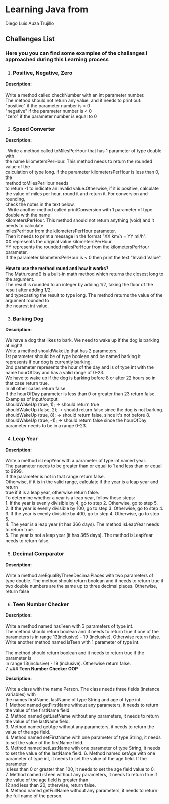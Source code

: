 # Learning Java from
Diego Luis Auza Trujillo

## Challenges List 

### Here you you can find some examples of the challanges I approached during this Learning process 

1. ### Positive, Negative, Zero<br>
  **Description:** <br>
  <br>
      Write a method called checkNumber with an int parameter number.<br>
      The method should not return any value, and it needs to print out:<br>
      "positive" if the parameter number is > 0<br>
      "negative" if the parameter number is < 0<br>
      "zero" if the parameter number is equal to 0<br>

2. ### **Speed Converter**<br>
  **Description:** <br>
  <br>
      . Write a method called toMilesPerHour that has 1 parameter of type double with<br> 
      the name kilometersPerHour. This method needs to return the rounded value of the<br>
      calculation of type long. If the parameter kilometersPerHour is less than 0, the<br> 
      method toMilesPerHour needs<br>
      to return -1 to indicate an invalid value.Otherwise, if it is positive, calculate<br> 
      the value of miles per hour, round it and return it. For conversion and rounding,<br>
      check the notes in the text below.<br>
      . Write another method called printConversion with 1 parameter of type double with the name<br>
      kilometersPerHour. This method should not return anything (void) and it needs to calculate<br>
      milesPerHour from the kilometersPerHour parameter.<br>
      Then it needs to print a message in the format "XX km/h = YY mi/h".<br>
      XX represents the original value kilometersPerHour.<br>
      YY represents the rounded milesPerHour from the kilometersPerHour parameter.<br>
      If the parameter kilometersPerHour is < 0 then print the text "Invalid Value".<br>
      <br>
      **How to use the method round and how it works?**
      <br>
      The Math.round() is a built-in math method which returns the closest long to the argument.<br> The result is rounded to an integer by adding 1/2,       taking the floor of the result after adding 1/2,<br>and typecasting the result to type long. The method returns the value of the argument rounded       to<br> the nearest int value.<br>

3. ### **Barking Dog**<br>
**Description:** <br>
<br>
      We have a dog that likes to bark.  We need to wake up if the dog is barking at night!<br>
      Write a method shouldWakeUp that has 2 parameters.<br>
      1st parameter should be of type boolean and be named barking it represents if our dog is currently barking.<br>
      2nd parameter represents the hour of the day and is of type int with the name hourOfDay and has a valid range of 0-23.<br>
      We have to wake up if the dog is barking before 8 or after 22 hours so in that case return true.<br>
      In all other cases return false.<br>
      If the hourOfDay parameter is less than 0 or greater than 23 return false.<br>
      Examples of input/output:<br>
      shouldWakeUp (true, 1); → should return true<br>
      shouldWakeUp (false, 2); → should return false since the dog is not barking.<br>
      shouldWakeUp (true, 8); → should return false, since it's not before 8.<br>
      shouldWakeUp (true, -1); → should return false since the hourOfDay parameter needs to be in a range 0-23.<br>
      
4. ### **Leap Year**<br>
**Description:** <br>
<br>
      Write a method isLeapYear with a parameter of type int named year.<br>
      The parameter needs to be greater than or equal to 1 and less than or equal to 9999.<br>
      If the parameter is not in that range return false.<br>
      Otherwise, if it is in the valid range, calculate if the year is a leap year and return <br>
      true if it is a leap year, otherwise return false.<br>
      To determine whether a year is a leap year, follow these steps: <br>
      1. If the year is evenly divisible by 4, go to step 2. Otherwise, go to step 5.<br>
      2. If the year is evenly divisible by 100, go to step 3. Otherwise, go to step 4.<br>
      3. If the year is evenly divisible by 400, go to step 4. Otherwise, go to step 5.<br>
      4. The year is a leap year (it has 366 days). The method isLeapYear needs to return true.<br>
      5. The year is not a leap year (it has 365 days). The method isLeapYear needs to return false.<br>
      
5. ### **Decimal Comparator**<br>
**Description:** <br>
<br>
     Write a method areEqualByThreeDecimalPlaces with two parameters of type double.
     The method should return boolean and it needs to return true if two double numbers 
     are the same up to three decimal places. Otherwise, return false
     
6. ### **Teen Number Checker**<br>
**Description:** <br>
<br>
     Write a method named hasTeen with 3 parameters of type int.<br>
     The method should return boolean and it needs to return true if one of the<br>
     parameters is in range 13(inclusive) - 19 (inclusive). Otherwise return false.<br>
     Write another method named isTeen with 1 parameter of type int.<br>
     <br>
     The method should return boolean and it needs to return true if the parameter is <br>
     in range 13(inclusive) - 19 (inclusive). Otherwise return false.<br>
7. ### **Teen Number Checker OOP**<br>

**Description:** <br>
   <br>
    Write a class with the name Person. The class needs three fields (instance variables) with
    <br>the names firstName, lastName of type String and age of type int<br>
    1. Method named getFirstName without any parameters, it needs to return the value of the firstName field.<br>
    2. Method named getLastName without any parameters, it needs to return the value of the lastName field.<br>
    3. Method named getAge without any parameters, it needs to return the value of the age field.<br>
    4. Method named setFirstName with one parameter of type String, it needs to set the value of the firstName field.<br>
    5. Method named setLastName with one parameter of type String, it needs to set the value of the lastName field.
    6. Method named setAge with one parameter of type int, it needs to set the value of the age field. If the parameter<br> is less than 0 or greater than 100, it needs to set the age field value to 0.<br>
    7. Method named isTeen without any parameters, it needs to return true if the value of the age field is greater than<br> 12 and less than 20, otherwise, return false.<br>
    8. Method named getFullName without any parameters, it needs to return the full name of the person.<br>
  

      
      
   


